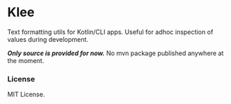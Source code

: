 # Klee

Text formatting utils for Kotlin/CLI apps. Useful for adhoc inspection of
values during development.

___Only source is provided for now.___ No mvn package published anywhere at
the moment.

### License
MIT License.
